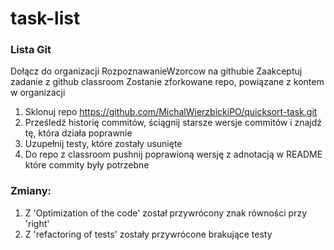 # task-list
### Lista Git
Dołącz do organizacji RozpoznawanieWzorcow na githubie
Zaakceptuj zadanie z github classroom
Zostanie zforkowane repo, powiązane z kontem w organizacji

1. Sklonuj repo https://github.com/MichalWierzbickiPO/quicksort-task.git
2. Prześledź historię commitów, ściągnij starsze wersje commitów i znajdź tę, która działa poprawnie
3. Uzupełnij testy, które zostały usunięte
4. Do repo z classroom pushnij poprawioną wersję z adnotacją w README które commity były potrzebne

### Zmiany:

1. Z 'Optimization of the code' został przywrócony znak równości przy 'right'
2. Z 'refactoring of tests' zostały przywrócone brakujące testy